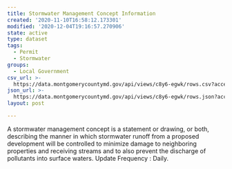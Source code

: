 ```yaml
---
title: Stormwater Management Concept Information
created: '2020-11-10T16:58:12.173301'
modified: '2020-12-04T19:16:57.270906'
state: active
type: dataset
tags:
  - Permit
  - Stormwater
groups:
  - Local Government
csv_url: >-
  https://data.montgomerycountymd.gov/api/views/c8y6-egwk/rows.csv?accessType=DOWNLOAD
json_url: >-
  https://data.montgomerycountymd.gov/api/views/c8y6-egwk/rows.json?accessType=DOWNLOAD
layout: post

---
```

A stormwater management concept is a statement or drawing, or both, describing the manner in which stormwater runoff from a proposed development will be controlled to minimize damage to neighboring properties and receiving streams and to also prevent the discharge of pollutants into surface waters. Update Frequency : Daily.
